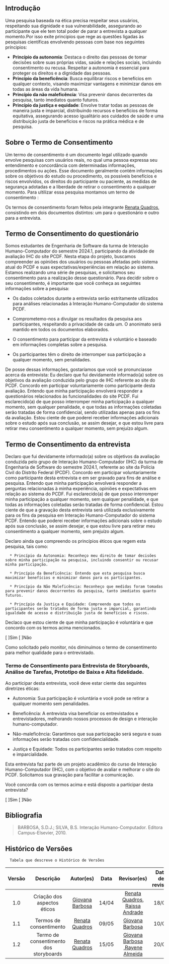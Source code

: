 ## Introdução

Uma pesquisa baseada na ética precisa respeitar seus usuários, respeitando sua dignidade e sua vulnerabilidade, assegurando ao participante que ele tem total poder de parar a entrevista a qualquer momento.Por isso exite principios que rege as questões ligadas às pesquisas científicas envolvendo pessoas com base nos seguintes príncipios:

- __Princípio da autonomia__: Destaca o direito das pessoas de tomar decisões sobre suas próprias vidas, saúde e relações sociais, incluindo consentimento ou recusa. Respeitar a autonomia é essencial para proteger os direitos e a dignidade das pessoas.
- __Princípio da beneficência__: Busca equilibrar riscos e benefícios em qualquer contexto, visando maximizar vantagens e minimizar danos em todas as áreas da vida humana.
- __Princípio da não maleficência__: Visa prevenir danos decorrentes da pesquisa, tanto imediatos quanto futuros.
- __Princípio da justiça e equidade__: Envolve tratar todas as pessoas de maneira justa e imparcial, distribuindo recursos e benefícios de forma equitativa, assegurando acesso igualitário aos cuidados de saúde e uma distribuição justa de benefícios e riscos na prática médica e de pesquisa.

## Sobre o Termo de Consentimento

Um termo de consentimento é um documento legal utilizado quando envolve pesquisas com usuários reais, no qual uma pessoa expressa seu entendimento e concordância com determinadas informações, procedimentos ou ações. Esse documento geralmente contém informações sobre os objetivos do estudo ou procedimento, os possíveis benefícios e riscos envolvidos, os direitos do participante ou paciente, as medidas de segurança adotadas e a liberdade de retirar o consentimento a qualquer momento. Para ultilizar essa pesquisa montamos um termo de consentimento :

Os termos de consentimento foram feitos pela integrante [Renata Quadros](https://github.com/Renatinha28), consistindo em dois documentos distintos: um para o questionário e outro para a entrevista.

## Termo de Consentimento do questionário
Somos estudantes de Engenharia de Software da turma de Interação Humano-Computador do semestre 2024.1, participando da atividade de avaliação IHC do site PCDF. Nesta etapa do projeto, buscamos compreender as opiniões dos usuários ou pessoas afetadas pelo sistema atual do PCDF e suas expectativas/experiências em relação ao sistema.
Estamos realizando uma série de pesquisas, e solicitamos seu consentimento para a realização desse questionário. Para decidir
sobre o seu consentimento, é importante que você conheça as seguintes informações sobre a pesquisa:

* Os dados coletados durante a entrevista serão estritamente utilizados para análises relacionadas à Interação Humano-Computador do sistema PCDF.

* Comprometemo-nos a divulgar os resultados da pesquisa aos participantes, respeitando a privacidade de cada um. O anonimato será mantido em todos os documentos elaborados.

* O consentimento para participar da entrevista é voluntário e baseado em informações completas sobre a pesquisa.

* Os participantes têm o direito de interromper sua participação a qualquer momento, sem penalidades.

De posse dessas informações, gostaríamos que você se pronunciasse acerca da entrevista:
Eu declaro que fui devidamente informado(a) sobre os objetivos da avaliação conduzida pelo grupo de IHC referente ao site do PCDF. Concordo em participar voluntariamente como participante desta avaliação. Entendo que minha participação envolverá responder a questionários relacionados às funcionalidades do site PCDF. Fui esclarecido(a) de que posso interromper minha participação a qualquer momento, sem qualquer penalidade, e que todas as informações coletadas serão tratadas de forma confidencial, sendo utilizadas apenas para os fins da avaliação. Estou ciente de que poderei receber informações adicionais sobre o estudo após sua conclusão, se assim desejar, e que estou livre para retirar meu consentimento a qualquer momento, sem prejuízo algum.

## Termo de Consentimento da entrevista
Declaro que fui devidamente informado(a) sobre os objetivos da avaliação conduzida pelo grupo de Interação Humano-Computador (IHC) da turma de Engenharia de Software do semestre 2024.1, referente ao site da Polícia Civil do Distrito Federal (PCDF). Concordo em participar voluntariamente como participante desta entrevista e em ser gravado para fins de análise e pesquisa.
Entendo que minha participação envolverá responder a perguntas relacionadas à minha experiência, opiniões e expectativas em relação ao sistema do PCDF. Fui esclarecido(a) de que posso interromper minha participação a qualquer momento, sem qualquer penalidade, e que todas as informações coletadas serão tratadas de forma confidencial.
Estou ciente de que a gravação desta entrevista será utilizada exclusivamente para os fins da pesquisa em Interação Humano-Computador do sistema PCDF. Entendo que poderei receber informações adicionais sobre o estudo após sua conclusão, se assim desejar, e que estou livre para retirar meu consentimento a qualquer momento, sem prejuízo algum.

Declaro ainda que compreendo os princípios éticos que regem esta pesquisa, tais como:

      * Princípio da Autonomia: Reconheço meu direito de tomar decisões sobre minha participação na pesquisa, incluindo consentir ou recusar minha participação.

      * Princípio da Beneficência: Entendo que esta pesquisa busca maximizar benefícios e minimizar danos para os participantes.

      * Princípio da Não Maleficência: Reconheço que medidas foram tomadas para prevenir danos decorrentes da pesquisa, tanto imediatos quanto futuros.

      * Princípio da Justiça e Equidade: Compreendo que todos os participantes serão tratados de forma justa e imparcial, garantindo igualdade de acesso e distribuição justa de benefícios e riscos.

Declaco que estou ciente de que minha participação é voluntária e que concordo com os termos acima mencionados.

[ ]Sim [ ]Não

Como solicitado pelo monitor, nós diminuímos o termo de consentimento para melhor qualidade para o entrevistado. 

### Termo de Consentimento para Entrevista de Storyboards, Análise de Tarefas, Prototipo de Baixa e Alta fidelidade.

Ao participar desta entrevista, você deve estar ciente das seguintes diretrizes éticas:

* Autonomia: Sua participação é voluntária e você pode se retirar a qualquer momento sem penalidades.

* Beneficência: A entrevista visa beneficiar os entrevistados e entrevistadores, melhorando nossos processos de design e interação humano-computador.

* Não-maleficência: Garantimos que sua participação será segura e suas informações serão tratadas com confidencialidade.

* Justiça e Equidade: Todos os participantes serão tratados com respeito e imparcialidade.

Esta entrevista faz parte de um projeto acadêmico do curso de Interação Humano-Computador (IHC), com o objetivo de avaliar e melhorar o site do PCDF. Solicitamos sua gravação para facilitar a comunicação.

Você concorda com os termos acima e está disposto a participar desta entrevista?

[ ]Sim [ ]Não

## Bibliografia
> BARBOSA, S.D.J.; SILVA, B.S. Interação Humano-Computador. Editora Campus-Elsevier, 2010.

## **Histórico de Versões**
      Tabela que descreve o Histórico de Versões
| Versão |          Descrição              |     Autor(es)      |      Data      |   Revisor(es)     |    Data de revisão    |  
|:------:|:-------------------------------:|:--------------:|:--------------:|:-------------:|:---------------------:|
|  1.0   | Criação dos aspectos éticos                   |  [Giovana Barbosa ](https://github.com/gio221)      |   14/04   |   [Renata Quadros](https://github.com/Renatinha28), [Raissa Andrade](https://github.com/RaissaAndradeS)     |        18/04     |
| 1.1 | Termos de consentimento | [Renata Quadros](https://github.com/Renatinha28) | 09/05 |[Giovana Barbosa ](https://github.com/gio221)   | 10/05| 
| 1.2 | Termo de consentimento dos storyboards | [Renata Quadros](https://github.com/Renatinha28) | 15/05 | [Giovana Barbosa ](https://github.com/gio221),[Rayene Almeida](https://github.com/rayenealmeida)      |   20/05  |
